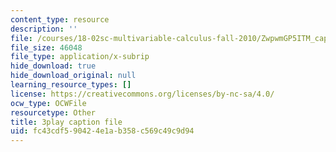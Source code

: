 ```yaml
---
content_type: resource
description: ''
file: /courses/18-02sc-multivariable-calculus-fall-2010/ZwpwmGP5ITM_captions.vtt
file_size: 46048
file_type: application/x-subrip
hide_download: true
hide_download_original: null
learning_resource_types: []
license: https://creativecommons.org/licenses/by-nc-sa/4.0/
ocw_type: OCWFile
resourcetype: Other
title: 3play caption file
uid: fc43cdf5-9042-4e1a-b358-c569c49c9d94
---
```

